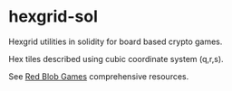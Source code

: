 # hexgrid-sol

Hexgrid utilities in solidity for board based crypto games.

Hex tiles described using cubic coordinate system (q,r,s).

See [Red Blob Games](https://www.redblobgames.com/grids/hexagons/) comprehensive resources.
